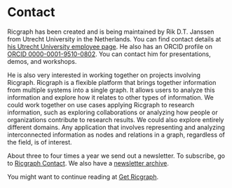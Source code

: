 # Contact
Ricgraph has been created and is being maintained by
Rik D.T. Janssen from Utrecht University in the Netherlands.
You can find contact details at
[his Utrecht University employee page](https://www.uu.nl/staff/DTJanssen).
He also has an ORCID profile on
[ORCID 0000-0001-9510-0802](https://orcid.org/0000-0001-9510-0802).
You can contact him for presentations, demos, and workshops.

He is also very interested in working together on projects involving Ricgraph. 
Ricgraph is a flexible platform that brings
together information from multiple systems into a single graph. 
It allows users to analyze this information and explore how it relates
to other types of information.
We could work together on use cases applying Ricgraph to
research information, such as exploring collaborations or
analyzing how people or organizations contribute to research results.
We could also explore entirely different domains. 
Any application that involves representing and analyzing
interconnected information as nodes and relations in a graph, 
regardless of the field, is of interest.

About three to four times a year we send out a newsletter.
To subscribe, go to 
[Ricgraph Contact](https://docs.ricgraph.eu/README.html#contact).
We also have a 
[newsletter archive](https://docs.ricgraph.eu/docs/ricgraph_outreach.html#ricgraph-newsletters).

You might want to continue reading at [Get Ricgraph](get-ricgraph.md). 
